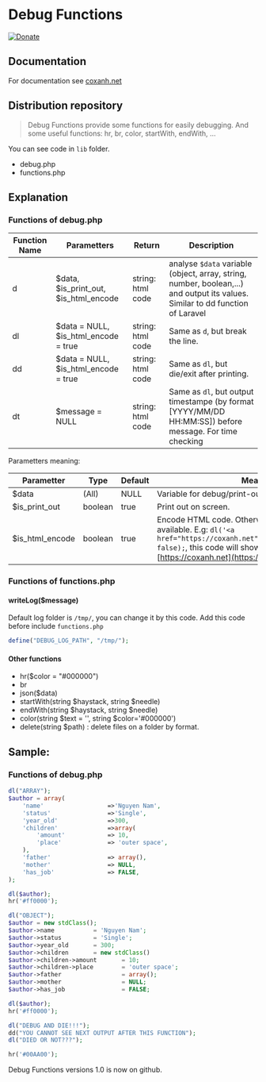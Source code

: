 # Debug Functions
[![Donate](https://www.wiauk.org/wp-content/uploads/2017/07/Donate-Box_goodwill.png)](https://www.paypal.me/ngocnam)

## Documentation

For documentation see 
[coxanh.net](https://coxanh.net) 

## Distribution repository

> Debug Functions provide some functions for easily debugging. And some useful functions: hr, br, color, startWith, endWith, ...

You can see code in `lib` folder.
+ debug.php
+ functions.php

## Explanation

### Functions of debug.php

|Function Name|Parametters|Return|Description|
|-----|-----|-----|-----|
|d|$data, $is_print_out, $is_html_encode|string: html code|analyse `$data` variable (object, array, string, number, boolean,...) and output its values. Similar to dd function of Laravel|
|dl|$data = NULL, $is_html_encode = true|string: html code|Same as `d`, but break the line.|
|dd|$data = NULL, $is_html_encode = true|string: html code|Same as `dl`, but die/exit after printing.|
|dt|$message = NULL|string: html code|Same as `dl`, but output timestampe (by format [YYYY/MM/DD HH:MM:SS]) before message. For time checking|

Parametters meaning:

|Parametter|Type|Default|Meaning|
|-----|-----|-----|-----|
|$data|(All)|NULL|Variable for debug/print-out on screen.|
|$is_print_out|boolean|true|Print out on screen.|
|$is_html_encode|boolean|true|Encode HTML code. Otherwise HTML code will available. E.g: `dl('<a href="https://coxanh.net">https://coxanh.net</a>', false);`, this code will show a link like this [https://coxanh.net](https://coxanh.net)|

### Functions of functions.php
#### writeLog($message)
Default log folder is `/tmp/`, you can change it by this code. Add this code before include `functions.php`

```php
define("DEBUG_LOG_PATH", "/tmp/");
```

#### Other functions
+ hr($color = "#000000")
+ br
+ json($data)
+ startWith(string $haystack, string $needle)
+ endWith(string $haystack, string $needle)
+ color(string $text = '', string $color='#000000')
+ delete(string $path) : delete files on a folder by format.

## Sample:

### Functions of debug.php

```php
dl("ARRAY");
$author = array(
    'name'                  =>'Nguyen Nam',
    'status'                =>'Single',
    'year_old'              =>300,
    'children'              =>array(
        'amount'            => 10,
        'place'             => 'outer space',
    ),
    'father'                => array(),
    'mother'                => NULL,
    'has_job'               => FALSE,
);

dl($author);
hr('#ff0000');

dl("OBJECT");
$author = new stdClass();
$author->name           = 'Nguyen Nam';
$author->status         = 'Single';
$author->year_old       = 300;
$author->children       = new stdClass()
$author->children->amount       = 10;
$author->children->place        = 'outer space';
$author->father                 = array();
$author->mother                 = NULL;
$author->has_job                = FALSE;

dl($author);
hr('#ff0000');

dl("DEBUG AND DIE!!!");
dd("YOU CANNOT SEE NEXT OUTPUT AFTER THIS FUNCTION");
dl("DIED OR NOT???");

hr('#00AA00');

```

Debug Functions versions 1.0 is now on github.
